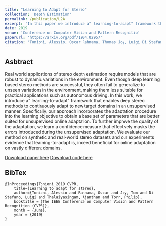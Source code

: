 ```yaml
---
title: "Learning to Adapt for Stereo"
collection: 'Depth Estimation'
permalink: /publication/L2A
excerpt: 'In this paper we introduce a" learning-to-adapt" framework that enables deep stereo methods to continuously adapt to new target domains in an unsupervised manner.'
date: 2019
venue: 'Conference on Computer Vision and Pattern Recognitio'
paperurl: 'https://arxiv.org/pdf/1904.02957'
citation: 'Tonioni, Alessio, Oscar Rahnama, Thomas Joy, Luigi Di Stefano, Thalaiyasingam Ajanthan, and Philip HS Torr. "Learning to Adapt for Stereo." The IEEE Conference on Computer Vision and Pattern Recognition (CVPR), 2019'
---
```


## Asbtract
Real world applications of stereo depth estimation require models that are robust to dynamic variations in the environment. Even though deep learning based stereo methods are successful, they often fail to generalize to unseen variations in the environment, making them less suitable for practical applications such as autonomous driving. In this work, we introduce a" learning-to-adapt" framework that enables deep stereo methods to continuously adapt to new target domains in an unsupervised manner. Specifically, our approach incorporates the adaptation procedure into the learning objective to obtain a base set of parameters that are better suited for unsupervised online adaptation. To further improve the quality of the adaptation, we learn a confidence measure that effectively masks the errors introduced during the unsupervised adaptation. We evaluate our method on synthetic and real-world stereo datasets and our experiments evidence that learning-to-adapt is, indeed beneficial for online adaptation on vastly different domains.

[Download paper here](https://arxiv.org/pdf/1904.02957)
[Download code here](https://github.com/CVLAB-Unibo/Learning2AdaptForStereo)

## BibTex
```
@InProceedings{Tonioni_2019_CVPR,
    title={Learning to adapt for stereo},
    author={Tonioni, Alessio and Rahnama, Oscar and Joy, Tom and Di Stefano, Luigi and Thalaiyasingam, Ajanthan and Torr, Philip},
    booktitle = {The IEEE Conference on Computer Vision and Pattern Recognition (CVPR)},
    month = {June},
    year = {2019}    
}
```